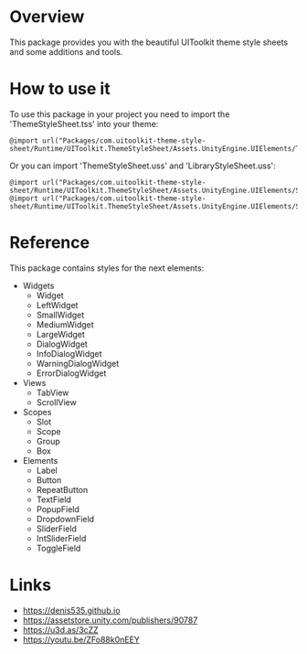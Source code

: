 # Overview
This package provides you with the beautiful UIToolkit theme style sheets and some additions and tools.

# How to use it
To use this package in your project you need to import the 'ThemeStyleSheet.tss' into your theme:
```
@import url("Packages/com.uitoolkit-theme-style-sheet/Runtime/UIToolkit.ThemeStyleSheet/Assets.UnityEngine.UIElements/ThemeStyleSheets/ThemeStyleSheet.tss")
```

Or you can import 'ThemeStyleSheet.uss' and 'LibraryStyleSheet.uss':
```
@import url("Packages/com.uitoolkit-theme-style-sheet/Runtime/UIToolkit.ThemeStyleSheet/Assets.UnityEngine.UIElements/StyleSheets/ThemeStyleSheet.uss");
@import url("Packages/com.uitoolkit-theme-style-sheet/Runtime/UIToolkit.ThemeStyleSheet/Assets.UnityEngine.UIElements/StyleSheets/LibraryStyleSheet.uss");
```

# Reference
This package contains styles for the next elements:
- Widgets
    - Widget
    - LeftWidget
    - SmallWidget
    - MediumWidget
    - LargeWidget
    - DialogWidget
    - InfoDialogWidget
    - WarningDialogWidget
    - ErrorDialogWidget
- Views
    - TabView
    - ScrollView
- Scopes
    - Slot
    - Scope
    - Group
    - Box
- Elements
    - Label
    - Button
    - RepeatButton
    - TextField
    - PopupField
    - DropdownField
    - SliderField
    - IntSliderField
    - ToggleField

# Links
- https://denis535.github.io
- https://assetstore.unity.com/publishers/90787
- https://u3d.as/3cZZ
- https://youtu.be/ZFo88k0nEEY
